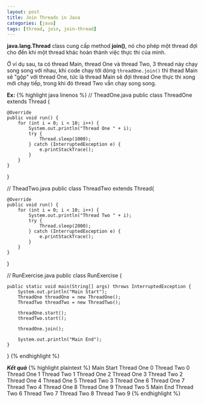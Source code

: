 ```yaml
---
layout: post
title: Join Threads in Java
categories: [java]
tags: [thread, join, join-thread]
---
```


**java.lang.Thread** class cung cấp method **join()**, nó cho phép một thread đợi cho đến khi một thread khác hoàn thành việc thực thi của mình.

Ở ví dụ sau, ta có thread Main, thread One và thread Two, 3 thread này chạy song song với nhau, khi code chạy tới dòng `threadOne.join()` thì thead Main sẽ "gộp" với thread One, tức là thread Main sẽ đợi thread One thực thi xong mới chạy tiếp, trong khi đó thread Two vẫn chạy song song.

**Ex:**
{% highlight java linenos %}
// TheadOne.java
public class ThreadOne extends Thread {

    @Override
    public void run() {
        for (int i = 0; i < 10; i++) {
            System.out.println("Thread One " + i);
            try {
                Thread.sleep(1000);
            } catch (InterruptedException e) {
                e.printStackTrace();
            }
        }
    }
}

// TheadTwo.java
public class ThreadTwo extends Thread{

    @Override
    public void run() {
        for (int i = 0; i < 10; i++) {
            System.out.println("Thread Two " + i);
            try {
                Thread.sleep(2000);
            } catch (InterruptedException e) {
                e.printStackTrace();
            }
        }
    }
}

// RunExercise.java
public class RunExercise {

    public static void main(String[] args) throws InterruptedException {
        System.out.println("Main Start");
        ThreadOne threadOne = new ThreadOne();
        ThreadTwo threadTwo = new ThreadTwo();

        threadOne.start();
        threadTwo.start();

        threadOne.join();

        System.out.println("Main End");
    }
}
{% endhighlight %}

***Kết quả***
{% highlight plaintext %}
Main Start
Thread One 0
Thread Two 0
Thread One 1
Thread Two 1
Thread One 2
Thread One 3
Thread Two 2
Thread One 4
Thread One 5
Thread Two 3
Thread One 6
Thread One 7
Thread Two 4
Thread One 8
Thread One 9
Thread Two 5
Main End
Thread Two 6
Thread Two 7
Thread Two 8
Thread Two 9
{% endhighlight %}